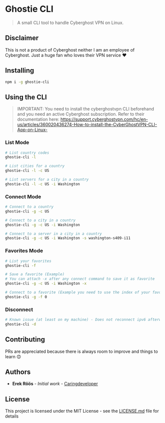 # Ghostie CLI

> A small CLI tool to handle Cyberghost VPN on Linux.

## Disclaimer

This is not a product of Cyberghost neither I am an employee of Cyberghost. Just a huge fan who loves their VPN service :heart:

## Installing

```bash
npm i -g ghostie-cli
```

## Using the CLI

> IMPORTANT: You need to install the cyberghostvpn CLI beforehand and you need an active Cyberghost subscription. Refer to their documentation here: https://support.cyberghostvpn.com/hc/en-us/articles/360020436274-How-to-install-the-CyberGhostVPN-CLI-App-on-Linux-

### List Mode

```bash
# List country codes
ghostie-cli -l

# List cities for a country
ghostie-cli -l -c US

# List servers for a city in a country
ghostie-cli -l -c US -i Washington
```

### Connect Mode

```bash
# Connect to a country
ghostie-cli -g -c US

# Connect to a city in a country
ghostie-cli -g -c US -i Washington

# Connect to a server in a city in a country
ghostie-cli -g -c US -i Washington -s washington-s409-i11
```

### Favorites Mode

```bash
# List your favorites
ghostie-cli -f

# Save a favorite (Example)
# You can attach -x after any connect command to save it as favorite
ghostie-cli -g -c US -i Washington -x

# Connect to a favorite (Example you need to use the index of your favorite)
ghostie-cli -g -f 0
```

### Disconnect

```bash
# Known issue (at least on my machine) - Does not reconnect ipv6 afterwards
ghostie-cli -d
```

## Contributing

PRs are appreciated because there is always room to improve and things to learn :blush:

## Authors

- **Erek Röös** - _Initial work_ - [Caringdeveloper](https://github.com/caringdeveloper)

## License

This project is licensed under the MIT License - see the [LICENSE.md](LICENSE.md) file for details
